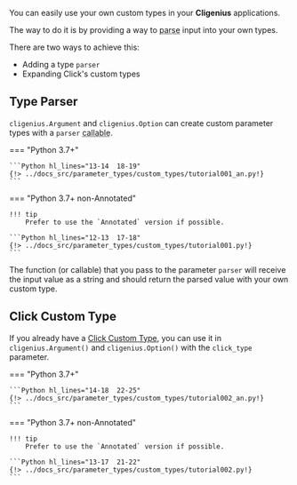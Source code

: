 You can easily use your own custom types in your **Cligenius** applications.

The way to do it is by providing a way to <abbr title="convert from some plain format, like the input text in the CLI, into Python objects">parse</abbr> input into your own types.

There are two ways to achieve this:

* Adding a type `parser`
* Expanding Click's custom types

## Type Parser

`cligenius.Argument` and `cligenius.Option` can create custom parameter types with a `parser` <abbr title="something that can be called like a function">callable</abbr>.

=== "Python 3.7+"

    ```Python hl_lines="13-14  18-19"
    {!> ../docs_src/parameter_types/custom_types/tutorial001_an.py!}
    ```

=== "Python 3.7+ non-Annotated"

    !!! tip
        Prefer to use the `Annotated` version if possible.

    ```Python hl_lines="12-13  17-18"
    {!> ../docs_src/parameter_types/custom_types/tutorial001.py!}
    ```

The function (or callable) that you pass to the parameter `parser` will receive the input value as a string and should return the parsed value with your own custom type.

## Click Custom Type

If you already have a <a href="https://click.palletsprojects.com/en/8.1.x/parameters/#implementing-custom-types" class="external-link" target="_blank">Click Custom Type</a>, you can use it in `cligenius.Argument()` and `cligenius.Option()` with the `click_type` parameter.

=== "Python 3.7+"

    ```Python hl_lines="14-18  22-25"
    {!> ../docs_src/parameter_types/custom_types/tutorial002_an.py!}
    ```

=== "Python 3.7+ non-Annotated"

    !!! tip
        Prefer to use the `Annotated` version if possible.

    ```Python hl_lines="13-17  21-22"
    {!> ../docs_src/parameter_types/custom_types/tutorial002.py!}
    ```
